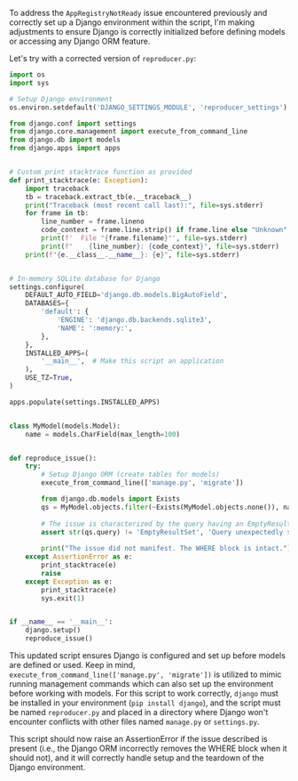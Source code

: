 To address the `AppRegistryNotReady` issue encountered previously and correctly set up a Django environment within the script, I'm making adjustments to ensure Django is correctly initialized before defining models or accessing any Django ORM feature. 

Let's try with a corrected version of `reproducer.py`:

```python
import os
import sys

# Setup Django environment
os.environ.setdefault('DJANGO_SETTINGS_MODULE', 'reproducer_settings')

from django.conf import settings
from django.core.management import execute_from_command_line
from django.db import models
from django.apps import apps


# Custom print stacktrace function as provided
def print_stacktrace(e: Exception):
    import traceback
    tb = traceback.extract_tb(e.__traceback__)
    print("Traceback (most recent call last):", file=sys.stderr)
    for frame in tb:
        line_number = frame.lineno
        code_context = frame.line.strip() if frame.line else "Unknown"
        print(f'  File "{frame.filename}"', file=sys.stderr)
        print(f"    {line_number}: {code_context}", file=sys.stderr)
    print(f"{e.__class__.__name__}: {e}", file=sys.stderr)


# In-memory SQLite database for Django
settings.configure(
    DEFAULT_AUTO_FIELD='django.db.models.BigAutoField',
    DATABASES={
        'default': {
            'ENGINE': 'django.db.backends.sqlite3',
            'NAME': ':memory:',
        },
    },
    INSTALLED_APPS=(
        '__main__',  # Make this script an application
    ),
    USE_TZ=True,
)

apps.populate(settings.INSTALLED_APPS)


class MyModel(models.Model):
    name = models.CharField(max_length=100)


def reproduce_issue():
    try:
        # Setup Django ORM (create tables for models)
        execute_from_command_line(['manage.py', 'migrate'])

        from django.db.models import Exists
        qs = MyModel.objects.filter(~Exists(MyModel.objects.none()), name='test')
        
        # The issue is characterized by the query having an EmptyResultSet exception
        assert str(qs.query) != 'EmptyResultSet', 'Query unexpectedly simplified to EmptyResultSet'
        
        print("The issue did not manifest. The WHERE block is intact.")
    except AssertionError as e:
        print_stacktrace(e)
        raise
    except Exception as e:
        print_stacktrace(e)
        sys.exit(1)


if __name__ == '__main__':
    django.setup()
    reproduce_issue()
```

This updated script ensures Django is configured and set up before models are defined or used. Keep in mind, `execute_from_command_line(['manage.py', 'migrate'])` is utilized to mimic running management commands which can also set up the environment before working with models. For this script to work correctly, `django` must be installed in your environment (`pip install django`), and the script must be named `reproducer.py` and placed in a directory where Django won't encounter conflicts with other files named `manage.py` or `settings.py`. 

This script should now raise an AssertionError if the issue described is present (i.e., the Django ORM incorrectly removes the WHERE block when it should not), and it will correctly handle setup and the teardown of the Django environment.